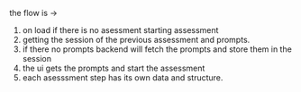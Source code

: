 the flow is -> 
1. on load if there is no asessment starting assessment
2. getting the session of the previous assessment and prompts. 
3. if there no prompts backend will fetch the prompts and store them in the session
4. the ui gets the prompts and start the assessment
5. each asesssment step has its own data and structure. 